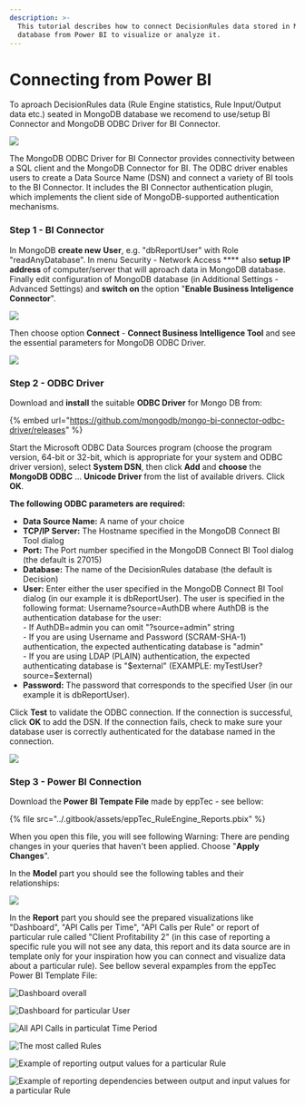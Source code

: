 ```yaml
---
description: >-
  This tutorial describes how to connect DecisionRules data stored in MongoDB
  database from Power BI to visualize or analyze it.
---
```


# Connecting from Power BI

To aproach DecisionRules data (Rule Engine statistics, Rule Input/Output data etc.) seated in MongoDB database we recomend to use/setup BI Connector and MongoDB ODBC Driver for BI Connector.

![](<../.gitbook/assets/image (188).png>)

The MongoDB ODBC Driver for BI Connector provides connectivity between a SQL client and the MongoDB Connector for BI. The ODBC driver enables users to create a Data Source Name (DSN) and connect a variety of BI tools to the BI Connector. It includes the BI Connector authentication plugin, which implements the client side of MongoDB-supported authentication mechanisms.



### **Step 1 - BI Connector**

In MongoDB **create new** **User**, e.g. "dbReportUser" with Role "readAnyDatabase". In menu Security - Network Access **** also **setup IP address** of computer/server that will aproach data in MongoDB database. Finally edit configuration of MongoDB database (in Additional Settings - Advanced Settings) and **switch on** the option "**Enable Business Inteligence Connector**".

![](<../.gitbook/assets/image (186).png>)

Then choose option **Connect** - **Connect Business Intelligence Tool** and see the essential parameters for MongoDB ODBC Driver.

![](<../.gitbook/assets/image (182).png>)

### **Step 2 - ODBC Driver**

Download and **install** the suitable **ODBC Driver** for Mongo DB from:

{% embed url="https://github.com/mongodb/mongo-bi-connector-odbc-driver/releases" %}

Start the Microsoft ODBC Data Sources program (choose the program version, 64-bit or 32-bit,  which is appropriate for your system and ODBC driver version), select **System DSN**, then click **Add** and **choose** the **MongoDB ODBC** ... **Unicode Driver** from the list of available drivers. Click **OK**.

**The following ODBC parameters are required:**

* **Data Source Name:** A name of your choice
* **TCP/IP Server:** The Hostname specified in the MongoDB Connect BI Tool dialog
* **Port:** The Port number specified in the MongoDB Connect BI Tool dialog (the default is 27015)
* **Database:** The name of the DecisionRules database (the default is Decision)
* **User:** Enter either the user specified in the MongoDB Connect BI Tool dialog (in our example it is dbReportUser). The user is specified in the following format: Username?source=AuthDB where AuthDB is the authentication database for the user:\
  \- If AuthDB=admin you can omit "?source=admin" string\
  \- If you are using Username and Password (SCRAM-SHA-1) authentication, the expected authenticating database is "admin"\
  \- If you are using LDAP (PLAIN) authentication, the expected authenticating database is "$external" (EXAMPLE: myTestUser?source=$external)
* **Password:** The password that corresponds to the specified User (in our example it is dbReportUser).

Click **Test** to validate the ODBC connection. If the connection is successful, click **OK** to add the DSN. If the connection fails, check to make sure your database user is correctly authenticated for the database named in the connection.

![](<../.gitbook/assets/image (171).png>)

### Step 3 - Power BI Connection

Download the **Power BI Tempate File** made by eppTec - see bellow:

{% file src="../.gitbook/assets/eppTec_RuleEngine_Reports.pbix" %}

When you open this file, you will see following Warning: There are pending changes in your queries that haven't been applied. Choose "**Apply Changes**".

In the **Model** part you should see the following tables and their relationships:

![](<../.gitbook/assets/image (161).png>)

In the **Report** part you should see the prepared visualizations like "Dashboard", "API Calls per Time", "API Calls per Rule" or report of particular rule called "Client Profitability 2" (in this case of reporting a specific rule you will not see any data, this report and its data source are in template only for your inspiration how you can connect and visualize data about a particular rule). See bellow several expamples from the eppTec Power BI Template File:

![Dashboard overall](<../.gitbook/assets/image (183).png>)

![Dashboard for particular User](<../.gitbook/assets/image (151).png>)

![All API Calls in particulat Time Period](<../.gitbook/assets/image (170).png>)

![The most called Rules](<../.gitbook/assets/image (165).png>)

![Example of reporting output values for a particular Rule](<../.gitbook/assets/image (180).png>)

![Example of reporting dependencies between output and input values for a particular Rule](<../.gitbook/assets/image (160).png>)
